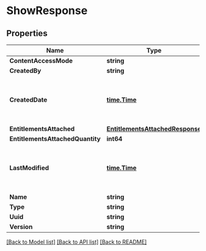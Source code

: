 # ShowResponse

## Properties

Name | Type | Description | Notes
------------ | ------------- | ------------- | -------------
**ContentAccessMode** | **string** |  | [optional] 
**CreatedBy** | **string** |  | [optional] 
**CreatedDate** | [**time.Time**](time.Time.md) | Date represents the date format used for API returns | [optional] 
**EntitlementsAttached** | [**EntitlementsAttachedResponse**](EntitlementsAttachedResponse.md) |  | [optional] 
**EntitlementsAttachedQuantity** | **int64** |  | [optional] 
**LastModified** | [**time.Time**](time.Time.md) | Date represents the date format used for API returns | [optional] 
**Name** | **string** |  | [optional] 
**Type** | **string** |  | [optional] 
**Uuid** | **string** |  | [optional] 
**Version** | **string** |  | [optional] 

[[Back to Model list]](../README.md#documentation-for-models) [[Back to API list]](../README.md#documentation-for-api-endpoints) [[Back to README]](../README.md)


